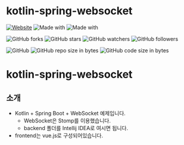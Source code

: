 # kotlin-spring-websocket

[![Website](https://img.shields.io/website-up-down-green-red/http/shields.io.svg?label=elky-essay)](https://elky84.github.io)
![Made with](https://img.shields.io/badge/made%20with-Kotlin-brightgreen.svg)
![Made with](https://img.shields.io/badge/made%20with-SpringBoot3-blue.svg)

![GitHub forks](https://img.shields.io/github/forks/elky84/kotlin-spring-websocket.svg?style=social&label=Fork)
![GitHub stars](https://img.shields.io/github/stars/elky84/kotlin-spring-websocket.svg?style=social&label=Stars)
![GitHub watchers](https://img.shields.io/github/watchers/elky84/kotlin-spring-websocket.svg?style=social&label=Watch)
![GitHub followers](https://img.shields.io/github/followers/elky84.svg?style=social&label=Follow)

![GitHub](https://img.shields.io/github/license/mashape/apistatus.svg)
![GitHub repo size in bytes](https://img.shields.io/github/repo-size/elky84/kotlin-spring-websocket.svg)
![GitHub code size in bytes](https://img.shields.io/github/languages/code-size/elky84/kotlin-spring-websocket.svg)

# kotlin-spring-websocket

## 소개
* Kotlin + Spring Boot + WebSocket 예제입니다.
    * WebSocket은 Stomp를 이용했습니다.
    * backend 폴더를 Intellij IDEA로 여시면 됩니다.
* frontend는 vue.js로 구성되어있습니다.
